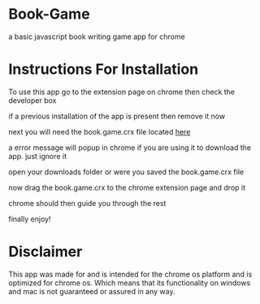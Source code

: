 Book-Game
=============

a basic javascript book writing game app for chrome

Instructions For Installation
=============================

To use this app go to the extension page on chrome then check the developer box

if a previous installation of the app is present then remove it now

next you will need the book.game.crx file located [here](https://github.com/dragonloverlord/my-chrome-app/releases)

a error message will popup in chrome if you are using it to download the app. just ignore it

open your downloads folder or were you saved the book.game.crx file

now drag the book.game.crx to the chrome extension page and drop it

chrome should then guide you through the rest

finally enjoy!

Disclaimer
==========

This app was made for and is intended for the chrome os platform and is optimized for
chrome os. Which means that its functionality on windows and mac is not guaranteed
or assured in any way.